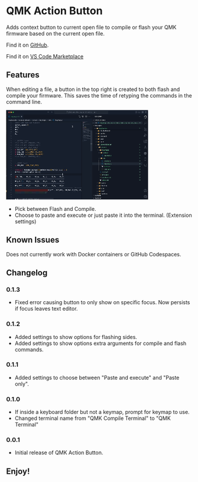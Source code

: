 # QMK Action Button

Adds context button to current open file to compile or flash your QMK firmware based on the current open file.

Find it on [GitHub](https://github.com/lukevanlukevan/qmk-action-button).

Find it on [VS Code Marketplace](https://marketplace.visualstudio.com/items?itemName=LukeVan.qmk-action-button)

## Features

When editing a file, a button in the top right is created to both flash and compile your firmware. This saves the time of retyping the commands in the command line.

![alt text](media/example.gif)

-   Pick between Flash and Compile.
-   Choose to paste and execute or just paste it into the terminal. (Extension settings)

## Known Issues

Does not currently work with Docker containers or GitHub Codespaces.

## Changelog

### 0.1.3

-   Fixed error causing button to only show on specific focus. Now persists if focus leaves text editor.

### 0.1.2

-   Added settings to show options for flashing sides.
-   Added settings to show options extra arguments for compile and flash commands.

### 0.1.1

-   Added settings to choose between "Paste and execute" and "Paste only".

### 0.1.0

-   If inside a keyboard folder but not a keymap, prompt for keymap to use.
-   Changed terminal name from "QMK Compile Terminal" to "QMK Terminal"

### 0.0.1

-   Initial release of QMK Action Button.

## **Enjoy!**

